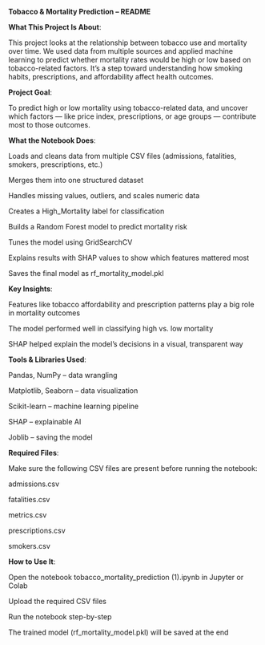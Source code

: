 **Tobacco & Mortality Prediction – README**

**What This Project Is About**:

This project looks at the relationship between tobacco use and mortality over time. We used data from multiple sources and applied machine learning to predict whether mortality rates would be high or low based on tobacco-related factors. It’s a step toward understanding how smoking habits, prescriptions, and affordability affect health outcomes.

**Project Goal**:

To predict high or low mortality using tobacco-related data, and uncover which factors — like price index, prescriptions, or age groups — contribute most to those outcomes.

**What the Notebook Does**:

Loads and cleans data from multiple CSV files (admissions, fatalities, smokers, prescriptions, etc.)

Merges them into one structured dataset

Handles missing values, outliers, and scales numeric data

Creates a High_Mortality label for classification

Builds a Random Forest model to predict mortality risk

Tunes the model using GridSearchCV

Explains results with SHAP values to show which features mattered most

Saves the final model as rf_mortality_model.pkl

**Key Insights**:

Features like tobacco affordability and prescription patterns play a big role in mortality outcomes

The model performed well in classifying high vs. low mortality

SHAP helped explain the model’s decisions in a visual, transparent way

**Tools & Libraries Used**:

Pandas, NumPy – data wrangling

Matplotlib, Seaborn – data visualization

Scikit-learn – machine learning pipeline

SHAP – explainable AI

Joblib – saving the model

**Required Files**:

Make sure the following CSV files are present before running the notebook:

admissions.csv

fatalities.csv

metrics.csv

prescriptions.csv

smokers.csv

**How to Use It**:

Open the notebook tobacco_mortality_prediction (1).ipynb in Jupyter or Colab

Upload the required CSV files

Run the notebook step-by-step

The trained model (rf_mortality_model.pkl) will be saved at the end
